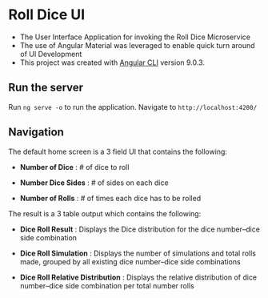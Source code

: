 # Roll Dice UI

* The User Interface Application for invoking the Roll Dice Microservice
* The use of Angular Material was leveraged to enable quick turn around of UI Development
* This project was created with [Angular CLI](https://github.com/angular/angular-cli) version 9.0.3.

## Run the server

Run `ng serve -o` to run the application. Navigate to `http://localhost:4200/`

## Navigation

The default home screen is a 3 field UI that contains the following:

* **Number of Dice** : # of dice to roll

* **Number Dice Sides** : # of sides on each dice

* **Number of Rolls** : # of times each dice has to be rolled

The result is a 3 table output which contains the following:

* **Dice Roll Result** : Displays the Dice distribution for the dice number–dice side combination

* **Dice Roll Simulation** : Displays the number of simulations and total rolls made, grouped by all existing dice number–dice side combinations

* **Dice Roll Relative Distribution** : Displays the relative distribution of dice number–dice side combination per total number rolls
